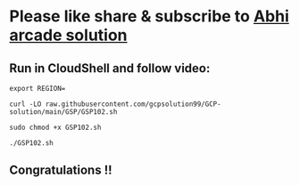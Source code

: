 # Please like share & subscribe to [Abhi arcade solution](http://www.youtube.com/@Abhi_Arcade_Solution)

## Run in CloudShell and follow video:

```
export REGION=
```
```
curl -LO raw.githubusercontent.com/gcpsolution99/GCP-solution/main/GSP/GSP102.sh

sudo chmod +x GSP102.sh

./GSP102.sh
```

## Congratulations !!

